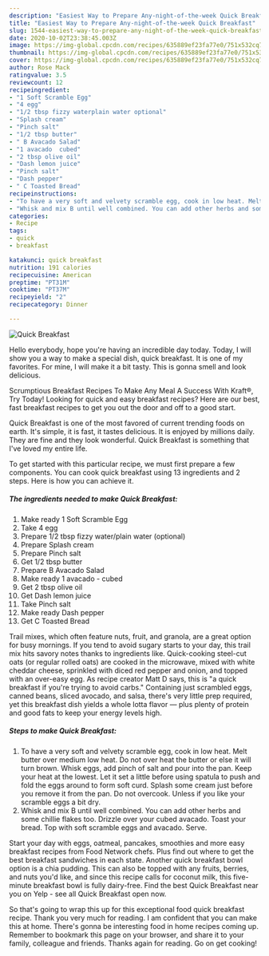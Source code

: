 ```yaml
---
description: "Easiest Way to Prepare Any-night-of-the-week Quick Breakfast"
title: "Easiest Way to Prepare Any-night-of-the-week Quick Breakfast"
slug: 1544-easiest-way-to-prepare-any-night-of-the-week-quick-breakfast
date: 2020-10-02T23:38:45.003Z
image: https://img-global.cpcdn.com/recipes/635889ef23fa77e0/751x532cq70/quick-breakfast-recipe-main-photo.jpg
thumbnail: https://img-global.cpcdn.com/recipes/635889ef23fa77e0/751x532cq70/quick-breakfast-recipe-main-photo.jpg
cover: https://img-global.cpcdn.com/recipes/635889ef23fa77e0/751x532cq70/quick-breakfast-recipe-main-photo.jpg
author: Rose Mack
ratingvalue: 3.5
reviewcount: 12
recipeingredient:
- "1 Soft Scramble Egg"
- "4 egg"
- "1/2 tbsp fizzy waterplain water optional"
- "Splash cream"
- "Pinch salt"
- "1/2 tbsp butter"
- " B Avacado Salad"
- "1 avacado  cubed"
- "2 tbsp olive oil"
- "Dash lemon juice"
- "Pinch salt"
- "Dash pepper"
- " C Toasted Bread"
recipeinstructions:
- "To have a very soft and velvety scramble egg, cook in low heat. Melt butter over medium low heat. Do not over heat the butter or else it will turn brown. Whisk eggs, add pinch of salt and pour into the pan. Keep your heat at the lowest. Let it set a little before using spatula to push and fold the eggs around to form soft curd. Splash some cream just before you remove it from the pan. Do not overcook. Unless if you like your scramble eggs a bit dry."
- "Whisk and mix B until well combined. You can add other herbs and some chillie flakes too. Drizzle over your cubed avacado. Toast your bread. Top with soft scramble eggs and avacado. Serve."
categories:
- Recipe
tags:
- quick
- breakfast

katakunci: quick breakfast 
nutrition: 191 calories
recipecuisine: American
preptime: "PT31M"
cooktime: "PT37M"
recipeyield: "2"
recipecategory: Dinner

---
```



![Quick Breakfast](https://img-global.cpcdn.com/recipes/635889ef23fa77e0/751x532cq70/quick-breakfast-recipe-main-photo.jpg)

Hello everybody, hope you're having an incredible day today. Today, I will show you a way to make a special dish, quick breakfast. It is one of my favorites. For mine, I will make it a bit tasty. This is gonna smell and look delicious.

Scrumptious Breakfast Recipes To Make Any Meal A Success With Kraft®, Try Today! Looking for quick and easy breakfast recipes? Here are our best, fast breakfast recipes to get you out the door and off to a good start.

Quick Breakfast is one of the most favored of current trending foods on earth. It's simple, it is fast, it tastes delicious. It is enjoyed by millions daily. They are fine and they look wonderful. Quick Breakfast is something that I've loved my entire life.


To get started with this particular recipe, we must first prepare a few components. You can cook quick breakfast using 13 ingredients and 2 steps. Here is how you can achieve it.

<!--inarticleads1-->

##### The ingredients needed to make Quick Breakfast:

1. Make ready 1 Soft Scramble Egg
1. Take 4 egg
1. Prepare 1/2 tbsp fizzy water/plain water (optional)
1. Prepare Splash cream
1. Prepare Pinch salt
1. Get 1/2 tbsp butter
1. Prepare  B Avacado Salad
1. Make ready 1 avacado - cubed
1. Get 2 tbsp olive oil
1. Get Dash lemon juice
1. Take Pinch salt
1. Make ready Dash pepper
1. Get  C Toasted Bread


Trail mixes, which often feature nuts, fruit, and granola, are a great option for busy mornings. If you tend to avoid sugary starts to your day, this trail mix hits savory notes thanks to ingredients like. Quick-cooking steel-cut oats (or regular rolled oats) are cooked in the microwave, mixed with white cheddar cheese, sprinkled with diced red pepper and onion, and topped with an over-easy egg. As recipe creator Matt D says, this is &#34;a quick breakfast if you&#39;re trying to avoid carbs.&#34; Containing just scrambled eggs, canned beans, sliced avocado, and salsa, there&#39;s very little prep required, yet this breakfast dish yields a whole lotta flavor — plus plenty of protein and good fats to keep your energy levels high. 

<!--inarticleads2-->

##### Steps to make Quick Breakfast:

1. To have a very soft and velvety scramble egg, cook in low heat. Melt butter over medium low heat. Do not over heat the butter or else it will turn brown. Whisk eggs, add pinch of salt and pour into the pan. Keep your heat at the lowest. Let it set a little before using spatula to push and fold the eggs around to form soft curd. Splash some cream just before you remove it from the pan. Do not overcook. Unless if you like your scramble eggs a bit dry.
1. Whisk and mix B until well combined. You can add other herbs and some chillie flakes too. Drizzle over your cubed avacado. Toast your bread. Top with soft scramble eggs and avacado. Serve.


Start your day with eggs, oatmeal, pancakes, smoothies and more easy breakfast recipes from Food Network chefs. Plus find out where to get the best breakfast sandwiches in each state. Another quick breakfast bowl option is a chia pudding. This can also be topped with any fruits, berries, and nuts you&#39;d like, and since this recipe calls for coconut milk, this five-minute breakfast bowl is fully dairy-free. Find the best Quick Breakfast near you on Yelp - see all Quick Breakfast open now. 

So that's going to wrap this up for this exceptional food quick breakfast recipe. Thank you very much for reading. I am confident that you can make this at home. There's gonna be interesting food in home recipes coming up. Remember to bookmark this page on your browser, and share it to your family, colleague and friends. Thanks again for reading. Go on get cooking!
